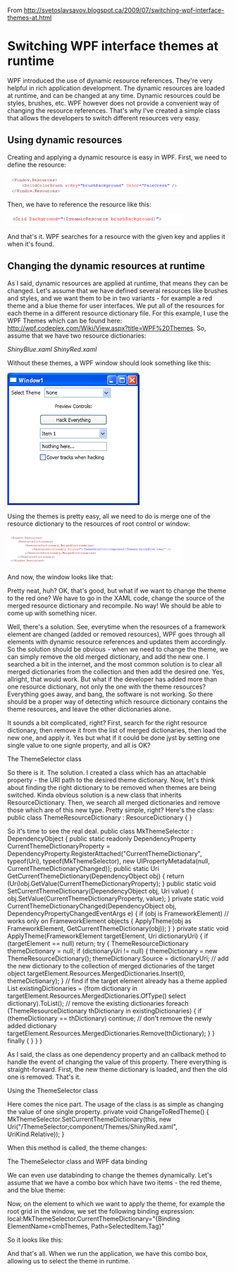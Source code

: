 From http://svetoslavsavov.blogspot.ca/2009/07/switching-wpf-interface-themes-at.html

# Switching WPF interface themes at runtime

WPF introduced the use of dynamic resource references. They're very helpful in rich application development. The dynamic resources are loaded at runtime, and can be changed at any time. Dynamic resources could be styles, brushes, etc. WPF however does not provide a convenient way of changing the resource references. That's why I've created a simple class that allows the developers to switch different resources very easy.

## Using dynamic resources

Creating and applying a dynamic resource is easy in WPF. First, we need to define the resource:

![Image1](Documentation/Resources/screen1.png "Image 1")

Then, we have to reference the resource like this:

![Image2](Documentation/Resources/screen2.png "Image 2")

And that's it. WPF searches for a resource with the given key and applies it when it's found.

## Changing the dynamic resources at runtime

As I said, dynamic resources are applied at runtime, that means they can be changed. Let's assume that we have defined several resources like brushes and styles, and we want them to be in two variants - for example a red theme and a blue theme for user interfaces. We put all of the resources for each theme in a different resource dictionary file. For this example, I use the WPF Themes which can be found here: http://wpf.codeplex.com/Wiki/View.aspx?title=WPF%20Themes. So, assume that we have two resource dictionaries: 

_ShinyBlue.xaml_
_ShinyRed.xaml_

Without these themes, a WPF window should look something like this:

![Image4](Documentation/Resources/screen4.png "Image 4")

Using the themes is pretty easy, all we need to do is merge one of the resource dictionary to the resources of root control or window:

![Image3](Documentation/Resources/screen3.png "Image 3")

And now, the window looks like that:



Pretty neat, huh? OK, that's good, but what if we want to change the theme to the red one? We have to go in the XAML code, change the source of the merged resource dictionary and recompile. No way! We should be able to come up with something nicer.

Well, there's a solution. See, everytime when the resources of a framework element are changed (added or removed resources), WPF goes through all elements with dynamic resource references and updates them accordingly. So the solution should be obvious - when we need to change the theme, we can simply remove the old merged dictionary, and add the new one. I searched a bit in the internet, and the most common solution is to clear all merged dictionaries from the collection and then add the desired one. Yes, allright, that would work. But what if the developer has added more than one resource dictionary, not only the one with the theme resources? Everything goes away, and bang, the software is not working. So there should be a proper way of detecting which resource dictionary contains the theme resources, and leave the other dictionaries alone.

It sounds a bit complicated, right? First, search for the right resource dictionary, then remove it from the list of merged dictionaries, then load the new one, and apply it. Yes but what if it could be done jyst by setting one single value to one signle property, and all is OK?

The ThemeSelector class

So there is it. The solution. I created a class which has an attachable property - the URI path to the desired theme dictionary. Now, let's think about finding the right dictionary to be removed when themes are being switched. Kinda obvious solution is a new class that inherits ResourceDictionary. Then, we search all merged dictionaries and remove those which are of this new type. Pretty simple, right? Here's the class: public class ThemeResourceDictionary : ResourceDictionary { }

So it's time to see the real deal. public class MkThemeSelector : DependencyObject { public static readonly DependencyProperty CurrentThemeDictionaryProperty = DependencyProperty.RegisterAttached("CurrentThemeDictionary", typeof(Uri), typeof(MkThemeSelector), new UIPropertyMetadata(null, CurrentThemeDictionaryChanged)); public static Uri GetCurrentThemeDictionary(DependencyObject obj) { return (Uri)obj.GetValue(CurrentThemeDictionaryProperty); } public static void SetCurrentThemeDictionary(DependencyObject obj, Uri value) { obj.SetValue(CurrentThemeDictionaryProperty, value); } private static void CurrentThemeDictionaryChanged(DependencyObject obj, DependencyPropertyChangedEventArgs e) { if (obj is FrameworkElement) // works only on FrameworkElement objects { ApplyTheme(obj as FrameworkElement, GetCurrentThemeDictionary(obj)); } } private static void ApplyTheme(FrameworkElement targetElement, Uri dictionaryUri) { if (targetElement == null) return; try { ThemeResourceDictionary themeDictionary = null; if (dictionaryUri != null) { themeDictionary = new ThemeResourceDictionary(); themeDictionary.Source = dictionaryUri; // add the new dictionary to the collection of merged dictionaries of the target object targetElement.Resources.MergedDictionaries.Insert(0, themeDictionary); } // find if the target element already has a theme applied List existingDictionaries = (from dictionary in targetElement.Resources.MergedDictionaries.OfType() select dictionary).ToList(); // remove the existing dictionaries foreach (ThemeResourceDictionary thDictionary in existingDictionaries) { if (themeDictionary == thDictionary) continue; // don't remove the newly added dictionary targetElement.Resources.MergedDictionaries.Remove(thDictionary); } } finally { } } }

As I said, the class as one dependency property and an callback method to handle the event of changing the value of this property. There everything is straight-forward. First, the new theme dictionary is loaded, and then the old one is removed. That's it.

Using the ThemeSelector class

Here comes the nice part. The usage of the class is as simple as changing the value of one single property. private void ChangeToRedTheme() { MkThemeSelector.SetCurrentThemeDictionary(this, new Uri("/ThemeSelector;component/Themes/ShinyRed.xaml", UriKind.Relative)); }

When this method is called, the theme changes:



The ThemeSelector class and WPF data binding

We can even use databinding to change the themes dynamically. Let's assume that we have a combo box which have two items - the red theme, and the blue theme:



Now, on the element to which we want to apply the theme, for example the root grid in the window, we set the following binding expression: local:MkThemeSelector.CurrentThemeDictionary="{Binding ElementName=cmbThemes, Path=SelectedItem.Tag}"

So it looks like this:



And that's all. When we run the application, we have this combo box, allowing us to select the theme in runtime.

